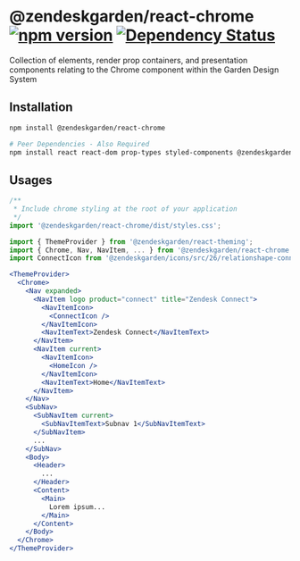 # @zendeskgarden/react-chrome [![npm version](https://img.shields.io/npm/v/@zendeskgarden/react-chrome.svg?style=flat-square)](https://www.npmjs.com/package/@zendeskgarden/react-chrome) [![Dependency Status](https://img.shields.io/david/zendeskgarden/react-components.svg?path=packages/chrome&style=flat-square)](https://david-dm.org/zendeskgarden/react-components?path=packages/chrome) <!-- markdownlint-disable -->

<!-- markdownlint-enable -->

Collection of elements, render prop containers, and presentation components
relating to the Chrome component within the Garden Design System

## Installation

```sh
npm install @zendeskgarden/react-chrome

# Peer Dependencies - Also Required
npm install react react-dom prop-types styled-components @zendeskgarden/react-theming
```

## Usages

```jsx static
/**
 * Include chrome styling at the root of your application
 */
import '@zendeskgarden/react-chrome/dist/styles.css';

import { ThemeProvider } from '@zendeskgarden/react-theming';
import { Chrome, Nav, NavItem, ... } from '@zendeskgarden/react-chrome';
import ConnectIcon from '@zendeskgarden/icons/src/26/relationshape-connect.svg';

<ThemeProvider>
  <Chrome>
    <Nav expanded>
      <NavItem logo product="connect" title="Zendesk Connect">
        <NavItemIcon>
          <ConnectIcon />
        </NavItemIcon>
        <NavItemText>Zendesk Connect</NavItemText>
      </NavItem>
      <NavItem current>
        <NavItemIcon>
          <HomeIcon />
        </NavItemIcon>
        <NavItemText>Home</NavItemText>
      </NavItem>
    </Nav>
    <SubNav>
      <SubNavItem current>
        <SubNavItemText>Subnav 1</SubNavItemText>
      </SubNavItem>
      ...
    </SubNav>
    <Body>
      <Header>
        ...
      </Header>
      <Content>
        <Main>
          Lorem ipsum...
        </Main>
      </Content>
    </Body>
  </Chrome>
</ThemeProvider>
```
